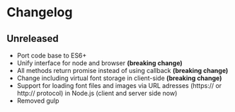 # Changelog

## Unreleased

- Port code base to ES6+
- Unify interface for node and browser **(breaking change)**
- All methods return promise instead of using callback **(breaking change)**
- Change including virtual font storage in client-side **(breaking change)**
- Support for loading font files and images via URL adresses (https:// or http:// protocol) in Node.js (client and server side now)
- Removed gulp
